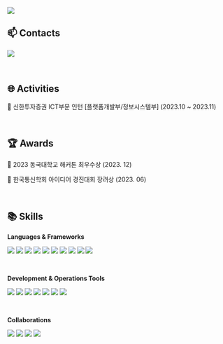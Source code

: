 <p >
    <img src="https://capsule-render.vercel.app/api?type=waving&color=E3A6AE&height=220&section=header&text=Hyeyeon's%20GitHub&fontSize=60&animation=fadeIn&fontAlign=65&fontAlignY=35&desc=developer%20&descAlignY=55&descAlign=88&fontColor=fff"/>
</p>

## 📫 Contacts
<a href="mailto:hyeyeonismm@gmail.com" target="_blank"><img src="https://img.shields.io/badge/Gmail-ea4335?&style=for-the-badge&logo=Gmail&logoColor=white"/></a>
	

<br/>

## 🌐 Activities

📌 신한투자증권 ICT부문 인턴 [플랫폼개발부/정보시스템부] (2023.10 ~ 2023.11)

<br/>

## 🏆 Awards

🥇 2023 동국대학교 해커톤 최우수상 (2023. 12)

🥇 한국통신학회 아이디어 경진대회 장려상 (2023. 06)



<br/>

## 📚 Skills

 __Languages & Frameworks__
  
  <img src="https://img.shields.io/badge/Javascript-F7DF1E?style=flat-square&logo=Javascript&logoColor=white"> <img src="https://img.shields.io/badge/React-61DAFB?style=flat-square&logo=React&logoColor=white"> <img src="https://img.shields.io/badge/Python-3776AB?style=flat-square&logo=Python&logoColor=white">
  <img src="https://img.shields.io/badge/Typescript-3178C6?style=flat-square&logo=Typescript&logoColor=white"/>
  <img src="https://img.shields.io/badge/ReactNative-61DAFB?style=flat-square&logo=React&logoColor=white">
  <img src="https://img.shields.io/badge/Flutter-02569B?style=flat-square&logo=flutter&logoColor=white"/>
  <img src="https://img.shields.io/badge/Next.js-000000?style=flat-square&logo=Next.js&logoColor=white"/>
  <img src="https://img.shields.io/badge/C++-00599C?style=flat-square&logo=C%2B%2B&logoColor=white"/>
  <img src="https://img.shields.io/badge/C-A8B9CC?style=flat-square&logo=C&logoColor=white">
  <img src="https://img.shields.io/badge/Spring Boot-6DB33F?style=flat-square&logo=Spring Boot&logoColor=white">
  

<br/>


__Development & Operations Tools__

  <img src="https://img.shields.io/badge/Linux-FCC624?style=flat-square&logo=Linux&logoColor=white"> <img src="https://img.shields.io/badge/Amazon AWS-232F3E?style=flat-square&logo=Amazon AWS&logoColor=white">
  <img src="https://img.shields.io/badge/Docker-2496ED?style=flat-square&logo=Docker&logoColor=white">
  <img src="https://img.shields.io/badge/MySQL-4479A1?style=flat-square&logo=MySQL&logoColor=white">
  <img src='https://img.shields.io/badge/Visual%20Studio%20Code-0078d7.svg?style=flat-sqaure&logo=visual-studio-code&logoColor=white'>
  <img src='https://img.shields.io/badge/Ubuntu-E95420?style=lat-square&logo=ubuntu&logoColor=white'>
  <img src='https://img.shields.io/badge/jenkins-%232C5263.svg?style=flat-square&logo=jenkins&logoColor=white'>


<br/>

__Collaborations__

  <img src="https://img.shields.io/badge/Figma-F24E1E?style=flat-square&logo=Figma&logoColor=white"> <img src="https://img.shields.io/badge/Github-181717?style=flat-square&logo=Github&logoColor=white">
  <img src='https://img.shields.io/badge/jira-%230A0FFF.svg?style=flat-square&logo=jira&logoColor=white'>
  <img src='https://img.shields.io/badge/Slack-4A154B?style=flat-square&logo=slack&logoColor=white'>











